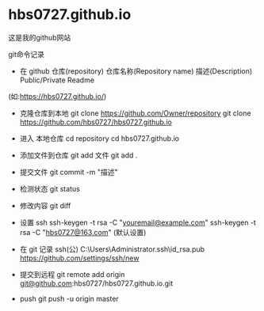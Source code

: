 # hbs0727.github.io
这是我的github网站

git命令记录

- 在 github 仓库(repository)
    仓库名称(Repository name)
    描述(Description)
    Public/Private
    Readme

(如:https://hbs0727.github.io/)

- 克隆仓库到本地
    git clone https://github.com/Owner/repository
    git clone https://github.com/hbs0727/hbs0727.github.io

- 进入 本地仓库
    cd repository
    cd hbs0727.github.io

- 添加文件到仓库
   git add 文件
   git add .

- 提交文件
    git commit -m "描述"

- 检测状态
    git status

- 修改内容
    git diff

- 设置 ssh
    ssh-keygen -t rsa -C "youremail@example.com"
    ssh-keygen -t rsa -C "hbs0727@163.com"
    (默认设置)

- 在 git 记录 ssh(公)
    C:\Users\Administrator\.ssh\id_rsa.pub
    https://github.com/settings/ssh/new

- 提交到远程
    git remote add origin git@github.com:hbs0727/hbs0727.github.io.git

- push
    git push -u origin master